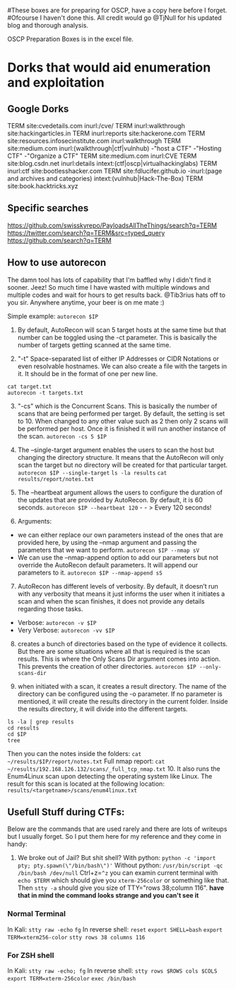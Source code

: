 
#These boxes are for preparing for OSCP, have a copy here before I forget.
#Ofcourse I haven't done this. All credit would go @TjNull for his updated blog and thorough analysis.

OSCP Preparation Boxes is in the excel file.

# Dorks that would aid enumeration and exploitation

## Google Dorks
TERM site:cvedetails.com inurl:/cve/
TERM inurl:walkthrough site:hackingarticles.in
TERM inurl:reports site:hackerone.com
TERM site:resources.infosecinstitute.com inurl:walkthrough
TERM site:medium.com inurl:(walkthrough|ctf|vulnhub) -"host a CTF" -"Hosting CTF" -"Organize a CTF"
TERM site:medium.com inurl:CVE
TERM site:blog.csdn.net inurl:details intext:(ctf|oscp|virtualhackinglabs)
TERM inurl:ctf site:bootlesshacker.com
TERM site:fdlucifer.github.io -inurl:(page and archives and categories) intext:(vulnhub|Hack-The-Box)
TERM site:book.hacktricks.xyz

## Specific searches
https://github.com/swisskyrepo/PayloadsAllTheThings/search?q=TERM
https://twitter.com/search?q=TERM&src=typed_query
https://github.com/search?q=TERM


## How to use autorecon

The damn tool has lots of capability that I'm baffled why I didn't find it sooner. Jeez! So much time I have wasted with multiple windows and multiple codes and wait for hours to get results back. @Tib3rius hats off to you sir. Anywhere anytime, your beer is on me mate :)

Simple example: `autorecon $IP`

1. By default, AutoRecon will scan 5 target hosts at the same time but that number can be toggled using the -ct parameter. This is basically the number of targets getting scanned at the same time.

2. "-t" Space-separated list of either IP Addresses or CIDR Notations or even resolvable hostnames. We can also create a file with the targets in it. It should be in the format of one per new line.
```
cat target.txt
autorecon -t targets.txt
```
3. "-cs" which is the Concurrent Scans. This is basically the number of scans that are being performed per target. By default, the setting is set to 10. When changed to any other value such as 2 then only 2 scans will be performed per host. Once it is finished it will run another instance of the scan.
`autorecon -cs 5 $IP`

4. The –single-target argument enables the users to scan the host but changing the directory structure. It means that the AutoRecon will only scan the target but no directory will be created for that particular target.
`autorecon $IP --single-target`
`ls -la results`
`cat results/report/notes.txt`

5. The –heartbeat argument allows the users to configure the duration of the updates that are provided by AutoRecon. By default, it is 60 seconds.
`autorecon $IP --heartbeat 120` - - > Every 120 seconds!
6. Arguments:
  - we can either replace our own parameters instead of the ones that are provided here, by using the –nmap argument and passing the parameters that we want to perform.
  `autorecon $IP --nmap sV`
  - We can use the –nmap-append option to add our parameters but not override the AutoRecon default parameters. It will append our parameters to it.
  `autorecon $IP --nmap-append sS`
7. AutoRecon has different levels of verbosity. By default, it doesn’t run with any verbosity that means it just informs the user when it initiates a scan and when the scan finishes, it does not provide any details regarding those tasks.
  - Verbose: `autorecon -v $IP`
  - Very Verbose: `autorecon -vv $IP`

8. creates a bunch of directories based on the type of evidence it collects. But there are some situations where all that is required is the scan results. This is where the Only Scans Dir argument comes into action. This prevents the creation of other directories.
`autorecon $IP --only-scans-dir`

9. when initiated with a scan, it creates a result directory. The name of the directory can be configured using the -o parameter. If no parameter is mentioned, it will create the results directory in the current folder. Inside the results directory, it will divide into the different targets.
```
ls -la | grep results
cd results
cd $IP
tree
```
Then you can the notes inside the folders: `cat ~/results/$IP/report/notes.txt`
Full nmap report: `cat ~/results/192.168.126.132/scans/_full_tcp_nmap.txt`
10. It also runs the Enum4Linux scan upon detecting the operating system like Linux. The result for this scan is located at the following location: `results/<targetname>/scans/enum4linux.txt`

## Usefull Stuff during CTFs:

Below are the commands that are used rarely and there are lots of writeups but I usually forget. So I put them here for my reference and they come in handy:
1. We broke out of Jail? But shit shell?
With python: `python -c 'import pty; pty.spawn(\"/bin/bash\")'`
Without python: `/usr/bin/script -qc /bin/bash /dev/null`
Ctrl+z=`^z`
you can examin current terminal with `echo $TERM` which should give you `xterm-256color` or something like that. Then `stty -a` should give you size of TTY="rows 38;column 116".
**have that in mind the command looks strange and you can't see it**
### Normal Terminal
In Kali:
`stty raw -echo`
`fg`
In reverse shell:
`reset`
`export SHELL=bash`
`export TERM=xterm256-color`
`stty rows 38 columns 116`

### For ZSH shell
In Kali:
`stty raw -echo; fg`
In reverse shell:
`stty rows $ROWS cols $COLS`
`export TERM=xterm-256color`
`exec /bin/bash`
